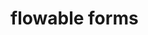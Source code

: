 <!--
 * @Author: jackning 270580156@qq.com
 * @Date: 2025-01-16 18:50:50
 * @LastEditors: jackning 270580156@qq.com
 * @LastEditTime: 2025-01-16 19:07:58
 * @Description: bytedesk.com https://github.com/Bytedesk/bytedesk
 *   Please be aware of the BSL license restrictions before installing Bytedesk IM – 
 *  selling, reselling, or hosting Bytedesk IM as a service is a breach of the terms and automatically terminates your rights under the license. 
 *  Business Source License 1.1: https://github.com/Bytedesk/bytedesk/blob/main/LICENSE 
 *  contact: 270580156@qq.com 
 * 
 * Copyright (c) 2025 by bytedesk.com, All Rights Reserved. 
-->
# flowable forms
